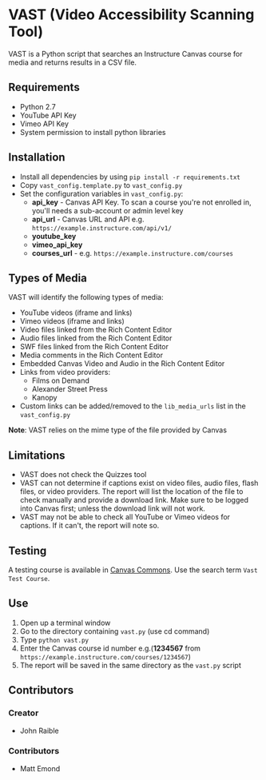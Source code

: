 # VAST (Video Accessibility Scanning Tool)

VAST is a Python script that searches an Instructure Canvas course for media and returns results in a CSV file.

## Requirements

* Python 2.7
* YouTube API Key
* Vimeo API Key
* System permission to install python libraries

## Installation

* Install all dependencies by using `pip install -r requirements.txt`
* Copy `vast_config.template.py` to `vast_config.py`
* Set the configuration variables in `vast_config.py`:
    * **api_key** - Canvas API Key. To scan a course you're not enrolled in, you'll needs a sub-account or admin level key
    * **api_url** - Canvas URL and API e.g. `https://example.instructure.com/api/v1/`
    * **youtube_key**
    * **vimeo_api_key**
    * **courses_url** - e.g. `https://example.instructure.com/courses`

## Types of Media

VAST will identify the following types of media:

* YouTube videos (iframe and links)
* Vimeo videos (iframe and links)
* Video files linked from the Rich Content Editor
* Audio files linked from the Rich Content Editor
* SWF files linked from the Rich Content Editor
* Media comments in the Rich Content Editor
* Embedded Canvas Video and Audio in the Rich Content Editor
* Links from video providers:
    * Films on Demand
    * Alexander Street Press
    * Kanopy
* Custom links can be added/removed to the `lib_media_urls` list in the `vast_config.py`

**Note**: VAST relies on the mime type of the file provided by Canvas

## Limitations

* VAST does not check the Quizzes tool
* VAST can not determine if captions exist on video files, audio files, flash files, or video providers. The report will list the location of the file to check manually and provide a download link. Make sure to be logged into Canvas first; unless the download link will not work.
* VAST may not be able to check all YouTube or Vimeo videos for captions. If it can't, the report will note so.

## Testing

A testing course is available in [Canvas Commons](https://lor.instructure.com/). Use the search term `Vast Test Course`.

## Use

1. Open up a terminal window
2. Go to the directory containing `vast.py` (use cd command)
3. Type `python vast.py`
4. Enter the Canvas course id number e.g.(**1234567** from `https://example.instructure.com/courses/1234567`)
5. The report will be saved in the same directory as the `vast.py` script

## Contributors

### Creator

* John Raible

### Contributors

* Matt Emond

